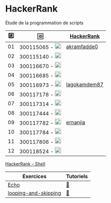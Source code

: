 # HackerRank


Étude de la programmation de scripts


|:hash:| :id:                                                                                                             | [HackerRank](https://www.hackerrank.com/)|
|------|------------------------------------------------------------------------------------------------------------------|-----------------------|
| 01   | 300115065 - <image src="https://avatars0.githubusercontent.com/u/54910778?s=400&v=4" width=20 height=20></image> | [akramfadde0](https://www.hackerrank.com/akramfadde0)|
| 02   | 300115140 - <image src="https://avatars0.githubusercontent.com/u/54910329?s=460&v=4" width=20 height=20></image> |  |
| 03   | 300116670 - <image src="https://avatars0.githubusercontent.com/u/55238107?s=460&v=4" width=20 height=20></image> |  |
| 04   | 300116685 - <image src="https://avatars0.githubusercontent.com/u/54910751?s=460&v=4" width=20 height=20></image> |  |
| 05   | 300116973 - <image src="https://avatars0.githubusercontent.com/u/54910252?s=460&v=4" width=20 height=20></image> | [lagokamdem87](https://www.hackerrank.com/lagokamdem87) |
| 06   | 300117178 - <image src="https://avatars0.githubusercontent.com/u/54910937?s=460&v=4" width=20 height=20></image> |  |
| 07   | 300117314 - <image src="https://avatars0.githubusercontent.com/u/54910700?s=460&v=4" width=20 height=20></image> |  |
| 08   | 300117444 - <image src="https://avatars0.githubusercontent.com/u/54910261?s=460&v=4" width=20 height=20></image> |  |
| 09   | 300117782 - <image src="https://avatars0.githubusercontent.com/u/56364697?s=460&v=4" width=20 height=20></image> | [ernanjia](https://www.hackerrank.com/ernanjia) |
| 10   | 300117784 - <image src="https://avatars0.githubusercontent.com/u/54910102?s=460&v=4" width=20 height=20></image> |  |
| 11   | 300117806 - <image src="https://avatars0.githubusercontent.com/u/54910103?s=460&v=4" width=20 height=20></image> |  |
| 12   | 300118524 - <image src="https://avatars0.githubusercontent.com/u/56364857?s=460&v=4" width=20 height=20></image> |  |


[HackerRank - Shell](https://www.hackerrank.com/domains/shell)

| Exercices                                                              | Tutoriels                                                                           |
|------------------------------------------------------------------------|-------------------------------------------------------------------------------------|
| [Echo](https://www.hackerrank.com/challenges/bash-tutorials-lets-echo) | [:bookmark:](https://www.hackerrank.com/challenges/bash-tutorials-lets-echo/tutorial) |
| [looping-and-skipping](https://www.hackerrank.com/challenges/bash-tutorials---looping-and-skipping) | [:bookmark:](https://www.hackerrank.com/challenges/bash-tutorials---looping-and-skipping/tutorial)|
